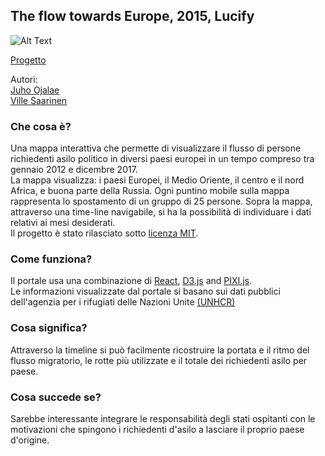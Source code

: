 ## The flow towards Europe, 2015, Lucify

![Alt Text](https://media.giphy.com/media/5mYw6ER4qFFKY7VBEE/giphy.gif)

[Progetto](https://www.lucify.com/the-flow-towards-europe/)<br>

Autori:<br>
[Juho Ojalae](https://github.com/juhoojala) <br>
[Ville Saarinen](https://github.com/vsaarinen)

### Che cosa è?
Una mappa interattiva che permette di visualizzare il flusso di persone richiedenti asilo
politico in diversi paesi europei in un tempo compreso tra gennaio 2012 e
dicembre 2017.<br>
La mappa visualizza: i paesi Europei, il Medio Oriente, il centro e il
nord Africa, e buona parte della Russia.
Ogni puntino mobile sulla mappa rappresenta lo spostamento di un gruppo di 25 persone.
Sopra la mappa, attraverso una time-line navigabile, si ha la possibilità di individuare i
dati relativi ai mesi desiderati.<br>
Il progetto è stato rilasciato sotto [licenza MIT](https://github.com/lucified/lucify-refugees/blob/master/LICENSE).

### Come funziona?
Il portale usa una combinazione di [React](https://reactjs.org/), [D3.js](https://d3js.org/)
 and [PIXI.js](http://www.pixijs.com/). <br>
Le informazioni visualizzate dal portale si basano sui dati pubblici dell'agenzia
per i rifugiati delle Nazioni Unite [(UNHCR)](http://popstats.unhcr.org/en/asylum_seekers_monthly)

### Cosa significa?
Attraverso la timeline si può facilmente ricostruire la portata e il ritmo del
flusso migratorio, le rotte più utilizzate e il totale dei richiedenti asilo per paese.


### Cosa succede se?
Sarebbe interessante integrare le responsabilità degli stati ospitanti con le
 motivazioni che spingono i richiedenti d'asilo a lasciare il proprio paese d'origine.

<br>

